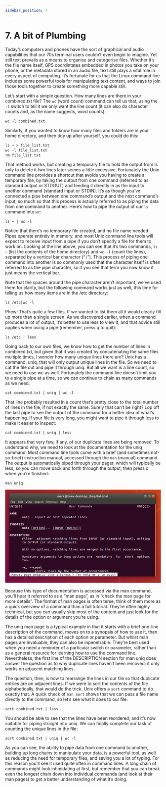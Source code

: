 ```yaml
---
sidebar_position: 7
---
```


# 7. A bit of Plumbing

Today’s computers and phones have the sort of graphical and audio capabilities that our 70s terminal users couldn’t even begin to imagine. Yet still text prevails as a means to organise and categorise files. Whether it’s the file name itself, GPS coordintates embedded in photos you take on your phone, or the metadata stored in an audio file, text still plays a vital role in every aspect of computing. It’s fortunate for us that the Linux command line includes some powerful tools for manipulating text content, and ways to join those tools together to create something more capable still.

Let’s start with a simple question. How many lines are there in your combined.txt file? The `wc` (word count) command can tell us that, using the `-l` switch to tell it we only want the line count (it can also do character counts and, as the name suggests, word counts):

```
wc -l combined.txt
```

Similarly, if you wanted to know how many files and folders are in your home directory, and then tidy up after yourself, you could do this:

```
ls ~ > file_list.txt
wc -l file_list.txt
rm file_list.txt
```

That method works, but creating a temporary file to hold the output from ls only to delete it two lines later seems a little excessive. Fortunately the Unix command line provides a shortcut that avoids you having to create a temporary file, by taking the output from one command (referred to as standard output or STDOUT) and feeding it directly in as the input to another command (standard input or STDIN). It’s as though you’ve connected a pipe between one command’s output and the next command’s input, so much so that this process is actually referred to as piping the data from one command to another. Here’s how to pipe the output of our `ls` command into `wc`:

```
ls ~ | wc -l
```

Notice that there’s no temporary file created, and no file name needed. Pipes operate entirely in memory, and most Unix command line tools will expect to receive input from a pipe if you don’t specify a file for them to work on. Looking at the line above, you can see that it’s two commands, `ls ~` (list the contents of the home directory) and `wc -l` (count the lines), separated by a vertical bar character (“`|`”). This process of piping one command into another is so commonly used that the character itself is often referred to as the pipe character, so if you see that term you now know it just means the vertical bar.

Note that the spaces around the pipe character aren’t important, we’ve used them for clarity, but the following command works just as well, this time for telling us how many items are in the /etc directory:

```
ls /etc|wc -l
```

Phew! That’s quite a few files. If we wanted to list them all it would clearly fill up more than a single screen. As we discovered earlier, when a command produces a lot of output, it’s better to use less to view it, and that advice still applies when using a pipe (remember, press q to quit):

```
ls /etc | less
```

Going back to our own files, we know how to get the number of lines in combined.txt, but given that it was created by concatenating the same files multiple times, I wonder how many unique lines there are? Unix has a command, uniq, that will only output unique lines in the file. So we need to cat the file out and pipe it through uniq. But all we want is a line count, so we need to use wc as well. Fortunately the command line doesn’t limit you to a single pipe at a time, so we can continue to chain as many commands as we need:

```
cat combined.txt | uniq | wc -l
```

That line probably resulted in a count that’s pretty close to the total number of lines in the file, if not exactly the same. Surely that can’t be right? Lop off the last pipe to see the output of the command for a better idea of what’s happening. If your file is very long, you might want to pipe it through less to make it easier to inspect:

```
cat combined.txt | uniq | less
```

It appears that very few, if any, of our duplicate lines are being removed. To understand why, we need to look at the documentation for the uniq command. Most command line tools come with a brief (and sometimes not-so-brief) instruction manual, accessed through the `man` (manual) command. The output is automatically piped through your pager, which will typically be less, so you can move back and forth through the output, then press q when you’re finished:

```
man uniq
```

![alt text](image-8.png)

Because this type of documentation is accessed via the man command, you’ll hear it referred to as a “man page”, as in “check the man page for more details”. The format of man pages is often terse, think of them more as a quick overview of a command than a full tutorial. They’re often highly technical, but you can usually skip most of the content and just look for the details of the option or argument you’re using.

The uniq man page is a typical example in that it starts with a brief one-line description of the command, moves on to a synopsis of how to use it, then has a detailed description of each option or parameter. But whilst man pages are invaluable, they can also be inpenetrable. They’re best used when you need a reminder of a particular switch or parameter, rather than as a general resource for learning how to use the command line. Nevertheless, the first line of the DESCRIPTION section for man uniq does answer the question as to why duplicate lines haven’t been removed: it only works on adjacent matching lines.

The question, then, is how to rearrange the lines in our file so that duplicate entries are on adjacent lines. If we were to sort the contents of the file alphabetically, that would do the trick. Unix offers a `sort` command to do exactly that. A quick check of `man sort` shows that we can pass a file name directly to the command, so let’s see what it does to our file:

```
sort combined.txt | less
```

You should be able to see that the lines have been reordered, and it’s now suitable for piping straight into uniq. We can finally complete our task of counting the unique lines in the file:

```
sort combined.txt | uniq | wc -l
```

As you can see, the ability to pipe data from one command to another, building up long chains to manipulate your data, is a powerful tool, as well as reducing the need for temporary files, and saving you a lot of typing. For this reason you’ll see it used quite often in command lines. A long chain of commands might look intimidating at first, but remember that you can break even the longest chain down into individual commands (and look at their man pages) to get a better understanding of what it’s doing.